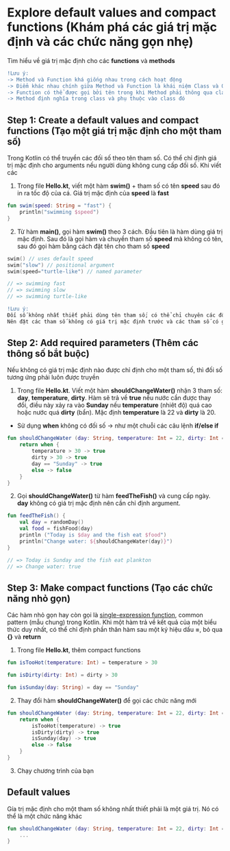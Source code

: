 # Explore default values and compact functions (Khám phá các giá trị mặc định và các chức năng gọn nhẹ)

Tìm hiểu về giá trị mặc định cho các **functions** và **methods**

```diff
!Lưu ý:
-> Method và Function khá giống nhau trong cách hoạt động
-> Điểm khác nhau chính giữa Method và Function là khái niệm Class và Object
-> Function có thể được gọi bởi tên trong khi Method phải thông qua class hoặc object
-> Method định nghĩa trong class và phụ thuộc vào class đó
```

## Step 1: Create a default values and compact functions (Tạo một giá trị mặc định cho một tham số)

Trong Kotlin có thể truyền các đối số theo tên tham số. Có thể chỉ định giá trị mặc định cho arguments nếu người dùng không cung cấp đối số. 
Khi viết các 

1. Trong file **Hello.kt**, viết một hàm **swim()** + tham số có tên **speed** sau đó in ra tốc độ của cá. Giá trị mặc định của **speed** là **fast**

```kotlin
fun swim(speed: String = "fast") {
    println("swimming $speed")
}
```

2. Từ hàm **main()**, gọi hàm **swim()** theo 3 cách. Đầu tiên là hàm dùng giá trị mặc định.
Sau đó là gọi hàm và chuyền tham số **speed** mà không có tên, sau đó gọi hàm bằng cách đặt tên cho tham số **speed**

```kotlin
swim() // uses default speed
swim("slow") // positional argument
swim(speed="turtle-like") // named parameter

// => swimming fast
// => swimming slow
// => swimming turtle-like
```

```diff
!Lưu ý:
Đối số không nhất thiết phải dùng tên tham số; có thể chỉ chuyên các đối số theo thứ tự đã xác định.
Nên đặt các tham số không có giá trị mặc định trước và các tham số có giá trị mặc định sau
```

## Step 2: Add required parameters (Thêm các thông số bắt buộc)

Nếu không có giá trị mặc định nào được chỉ định cho một tham số, thì đối số tương ứng phải luôn được truyền

1. Trong file **Hello.kt**. Viết một hàm **shouldChangeWater()** nhận 3 tham số: **day**, **temperature**, **dirty**.
Hàm sẽ trả về **true** nếu nước cần được thay đổi, điều này xảy ra vào **Sunday** nếu **temperature** (nhiêt độ) quá cao hoặc nước quá **dirty** (bẩn).
Mặc định **temperature** là 22 và **dirty** là 20.

* Sử dụng **when** không có đối số -> như một chuỗi các câu lệnh **if/else if**

```kotlin
fun shouldChangeWater (day: String, temperature: Int = 22, dirty: Int = 20) : Boolean {
    return when {
        temperature > 30 -> true
        dirty > 30 -> true
        day == "Sunday" -> true
        else -> false
    }
}
```

2. Gọi **shouldChangeWater()** từ hàm **feedTheFish()** và cung cấp ngày. **day** không có giá trị mặc định nên cần chỉ định argument.

```kotlin
fun feedTheFish() {
    val day = randomDay()
    val food = fishFood(day)
    println ("Today is $day and the fish eat $food")
    println("Change water: ${shouldChangeWater(day)}")
}

// => Today is Sunday and the fish eat plankton
// => Change water: true
```

## Step 3: Make compact functions (Tạo các chức năng nhỏ gọn)

Các hàm nhỏ gọn hay còn gọi là [single-expression function](single-expression-functions), common pattern (mẫu chung) trong Kotlin.
Khi một hàm trả về kết quả của một biểu thức duy nhất, có thể chỉ định phần thân hàm sau một ký hiệu dấu **=**, bỏ qua **{}** và **return**

1. Trong file **Hello.kt**, thêm compact functions

```kotlin
fun isTooHot(temperature: Int) = temperature > 30

fun isDirty(dirty: Int) = dirty > 30

fun isSunday(day: String) = day == "Sunday"
```

2. Thay đổi hàm **shouldChangeWater()** để gọi các chức năng mới

```kotlin
fun shouldChangeWater (day: String, temperature: Int = 22, dirty: Int = 20) : Boolean {
    return when {
        isTooHot(temperature) -> true
        isDirty(dirty) -> true
        isSunday(day) -> true
        else -> false
    }
}
```

3. Chạy chương trình của bạn

## Default values

Gía trị mặc định cho một tham số không nhất thiết phải là một giá trị. Nó có thể là một chức năng khác

```kotlin
fun shouldChangeWater (day: String, temperature: Int = 22, dirty: Int = getDirtySensorReading()) : Boolean {
    ...
}

```

[single-expression-functions]:https://kotlinlang.org/docs/idioms.html#single-expression-functions

